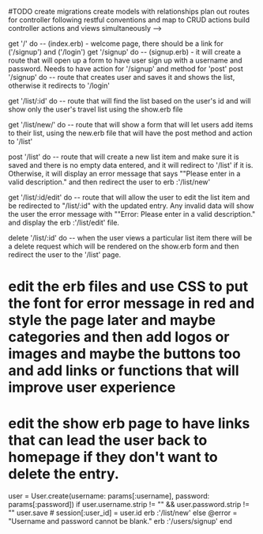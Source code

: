 #TODO
create migrations
create models with relationships
plan out routes for controller following restful conventions
 and map to CRUD actions build controller actions and views simultaneously -->

get '/' do  --  (index.erb) - welcome page, there should be a link for ('/signup') and ('/login')
get '/signup' do -- (signup.erb) - it will create a route that will open up a form to have user sign up with a username and password. Needs to have action for '/signup' and method for 'post'
post '/signup' do -- route that creates user and saves it and shows the list, otherwise it redirects to '/login'


<!-- get '/login' do -- (login.erb) route that shows a form that allows the user to sign in with a username and password
post '/login' do -- route that will , if user is logged in, will need to add session to the hash and redirect to the user's page showing all the items on the user's list -->

get '/list/:id' do -- route that will find the list based on the user's id and will show only the user's travel list using the show.erb file

get '/list/new/' do -- route that will show a form that will let users add items to their list, using the new.erb file that will have the post method and action to '/list'

post '/list' do -- route that will create a new list item and make sure it is saved and there is no empty data entered, and it will redirect to '/list' if it is. Otherwise, it will display an error message that says ""Please enter in a valid description." and then redirect the user to erb :'/list/new'

get '/list/:id/edit' do -- route that will allow the user to edit the list item and be redirected to "/list/:id" with the updated entry. Any invalid data will show the user the error message with ""Error: Please enter in a valid description." and display the erb :'/list/edit' file. 

delete '/list/:id' do -- when the user views a particular list item there will be a delete request which will be rendered on the show.erb form and then redirect the user to the '/list' page.


# edit the erb files and use CSS to put the font for error message in red and style the page later and maybe categories and then add logos or images and maybe the buttons too and add links or functions that will improve user experience

# edit the show erb page to have links that can lead the user back to homepage if they don't want to delete the entry.


  user = User.create(username: params[:username], password: params[:password])
        if user.username.strip != "" && user.password.strip != ""
            user.save
            # session[:user_id] = user.id 
            erb :'/list/new'
        else 
            @error = "Username and password cannot be blank."
            erb :'/users/signup'
        end


